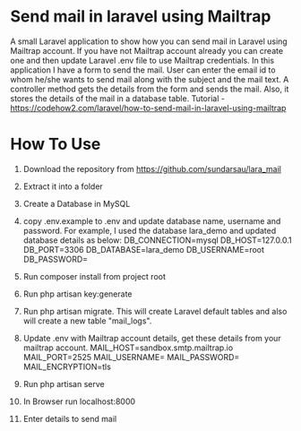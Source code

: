# Send mail in laravel using Mailtrap 
A small Laravel application to show how you can send mail in Laravel using Mailtrap account. If you have not Mailtrap account already you can create one and then update Laravel .env file to use Mailtrap credentials. In this application I have a form to send the mail. User can enter the email id to whom he/she wants to send mail along with the subject and the mail text. A controller method gets the details from the form and sends the mail. Also, it stores the details of the mail in a database table. Tutorial - https://codehow2.com/laravel/how-to-send-mail-in-laravel-using-mailtrap

# How To Use

1) Download the repository from https://github.com/sundarsau/lara_mail
2) Extract it into a folder
3) Create a Database in MySQL
4) copy .env.example to .env and update database name, username and password. For example, I used the database lara_demo and updated database details as below:
    DB_CONNECTION=mysql
    DB_HOST=127.0.0.1
    DB_PORT=3306
    DB_DATABASE=lara_demo
    DB_USERNAME=root
    DB_PASSWORD=

5) Run composer install from project root
6) Run php artisan key:generate
7) Run php artisan migrate. This will create Laravel default tables and also will create a new table "mail_logs". 
8) Update .env with Mailtrap account details, get these details from your mailtrap account.
    MAIL_HOST=sandbox.smtp.mailtrap.io
    MAIL_PORT=2525
    MAIL_USERNAME=<put your mailtrap account username>
    MAIL_PASSWORD=<put your mailtrap account password>
    MAIL_ENCRYPTION=tls
9) Run php artisan serve
11) In Browser run localhost:8000
12) Enter details to send mail
